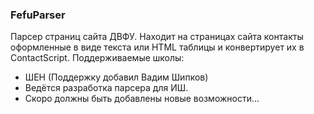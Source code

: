 ### FefuParser
Парсер страниц сайта ДВФУ. Находит на страницах сайта контакты оформленные в виде текста или HTML таблицы и конвертирует их в ContactScript.
Поддерживаемые школы:
* ШЕН (Поддержку добавил Вадим Шипков)
* Ведётся разработка парсера для ИШ.
* Скоро должны быть добавлены новые возможности...
